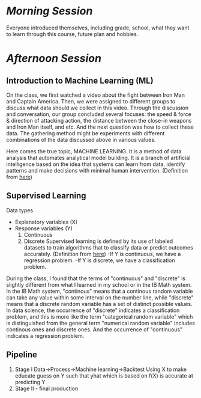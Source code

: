 # *Morning Session*

Everyone introduced themselves, including grade, school, what they want to learn through this course, future plan and hobbies.

# *Afternoon Session*

## Introduction to Machine Learning (ML)
On the class, we first watched a video about the fight between Iron Man and Captain America. Then, we were assigned to different groups to discuss what data should we collect in this video. Through the discussion and conversation, our group concluded several focuses: the speed & force & direction of attacking action, the distance between the close-in weapons and Iron Man itself, and etc. And the next question was how to collect these data. The gathering method might be experiments with different combinations of the data discussed above in various values.

Here comes the true topic, MACHINE LEARNING. It is a method of data analysis that automates analytical model building. It is a branch of artificial intelligence based on the idea that systems can learn from data, identify patterns and make decisions with minimal human intervention. (Definition from [here](https://www.sas.com/en_us/insights/analytics/machine-learning.html))

## Supervised Learning
Data types
* Explanatory variables (X)
* Response variables (Y)
  1. Continuous
  2. Discrete
Supervised learning is defined by its use of labeled datasets to train algorithms that to classify data or predict outcomes accurately. (Definition from [here](https://www.ibm.com/cloud/learn/supervised-learning))
-If Y is continuous, we have a regression problem.
-If Y is discrete, we have a classification problem.

During the class, I found that the terms of "continuous" and "discrete" is slightly different from what I learned in my school or in the IB Math system. In the IB Math system, "continous" means that a continous random variable can take any value within some interval on the number line, while "discrete" means that a discrete random variable has a set of distinct possible values. In data science, the occurrence of "discrete" indicates a classification problem, and this is more like the term "categorical random variable" which is distinguished from the general term "numerical random variable" includes continous ones and discrete ones. And the occurrence of "continuous" indicates a regression problem.

## Pipeline
1. Stage I
   Data→Process→Machine learning→Backtest
   Using X to make educate guess on Y such that yhat which is based on f(X) is accurate at predicting Y
2. Stage II - final production
